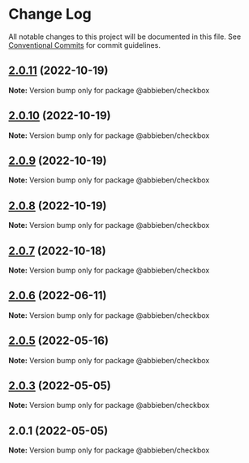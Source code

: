 # Change Log

All notable changes to this project will be documented in this file.
See [Conventional Commits](https://conventionalcommits.org) for commit guidelines.

## [2.0.11](https://github.com/abbieben07/checkbox/compare/v2.0.10...v2.0.11) (2022-10-19)

**Note:** Version bump only for package @abbieben/checkbox





## [2.0.10](https://github.com/abbieben07/checkbox/compare/v2.0.9...v2.0.10) (2022-10-19)

**Note:** Version bump only for package @abbieben/checkbox





## [2.0.9](https://github.com/abbieben07/checkbox/compare/v2.0.8...v2.0.9) (2022-10-19)

**Note:** Version bump only for package @abbieben/checkbox





## [2.0.8](https://github.com/abbieben07/checkbox/compare/v2.0.7...v2.0.8) (2022-10-19)

**Note:** Version bump only for package @abbieben/checkbox





## [2.0.7](https://github.com/abbieben07/checkbox/compare/v2.0.6...v2.0.7) (2022-10-18)

**Note:** Version bump only for package @abbieben/checkbox





## [2.0.6](https://github.com/abbieben07/checkbox/compare/v2.0.5...v2.0.6) (2022-06-11)

**Note:** Version bump only for package @abbieben/checkbox





## [2.0.5](https://github.com/abbieben07/checkbox/compare/v2.0.3...v2.0.5) (2022-05-16)

**Note:** Version bump only for package @abbieben/checkbox





## [2.0.3](https://github.com/abbieben07/checkbox/compare/v2.0.1...v2.0.3) (2022-05-05)

**Note:** Version bump only for package @abbieben/checkbox





## 2.0.1 (2022-05-05)

**Note:** Version bump only for package @abbieben/checkbox

